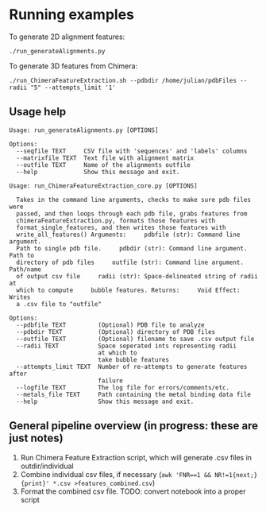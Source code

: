# Running examples

To generate 2D alignment features:

```{BASH}
./run_generateAlignments.py
```

To generate 3D features from Chimera:

```{BASH}
./run_ChimeraFeatureExtraction.sh --pdbdir /home/julian/pdbFiles --radii "5" --attempts_limit '1'
```

## Usage help

```{BASH}
Usage: run_generateAlignments.py [OPTIONS]

Options:
  --seqfile TEXT     CSV file with 'sequences' and 'labels' columns
  --matrixfile TEXT  Text file with alignment matrix
  --outfile TEXT     Name of the alignments outfile
  --help             Show this message and exit.
```

```{BASH}
Usage: run_ChimeraFeatureExtraction_core.py [OPTIONS]

  Takes in the command line arguments, checks to make sure pdb files were
  passed, and then loops through each pdb file, grabs features from
  chimeraFeatureExtraction.py, formats those features with
  format_single_features, and then writes those features with
  write_all_features() Arguments:     pdbfile (str): Command line argument.
  Path to single pdb file.     pdbdir (str): Command line argument. Path to
  directory of pdb files     outfile (str): Command line argument. Path/name
  of output csv file     radii (str): Space-delineated string of radii at
  which to compute     bubble features. Returns:     Void Effect:     Writes
  a .csv file to "outfile"

Options:
  --pdbfile TEXT         (Optional) PDB file to analyze
  --pdbdir TEXT          (Optional) directory of PDB files
  --outfile TEXT         (Optional) filename to save .csv output file
  --radii TEXT           Space seperated ints representing radii
                         at which to
                         take bubble features
  --attempts_limit TEXT  Number of re-attempts to generate features after
                         failure
  --logfile TEXT         The log file for errors/comments/etc.
  --metals_file TEXT     Path containing the metal binding data file
  --help                 Show this message and exit.
```

## General pipeline overview (in progress: these are just notes)

1. Run Chimera Feature Extraction script, which will generate .csv files in outdir/individual
2. Combine individual csv files, if necessary (`awk 'FNR==1 && NR!=1{next;}{print}' *.csv >features_combined.csv`)
3. Format the combined csv file. TODO: convert notebook into a proper script
